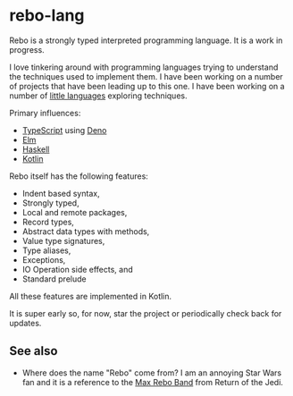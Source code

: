 # rebo-lang

Rebo is a strongly typed interpreted programming language. It is a work in progress.

I love tinkering around with programming languages trying to understand the techniques used to implement them.  I have been working on a number of projects that have been leading up to this one.  I have been working on a number of [little languages](https://github.com/littlelanguages) exploring techniques.

Primary influences:

- [TypeScript](https://www.typescriptlang.org) using [Deno](https://deno.com)
- [Elm](https://elm-lang.org)
- [Haskell](https://www.haskell.org)
- [Kotlin](https://kotlinlang.org)

Rebo itself has the following features:

- Indent based syntax,
- Strongly typed,
- Local and remote packages,
- Record types,
- Abstract data types with methods,
- Value type signatures,
- Type aliases,
- Exceptions,
- IO Operation side effects, and
- Standard prelude

All these features are implemented in Kotlin.

It is super early so, for now, star the project or periodically check back for updates.

## See also

- Where does the name "Rebo" come from?  I am an annoying Star Wars fan and it is a reference to the [Max Rebo Band](https://starwars.fandom.com/wiki/Max_Rebo_Band) from Return of the Jedi.
